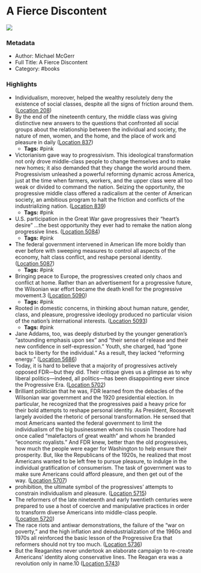 # A Fierce Discontent

![](https://m.media-amazon.com/images/I/81HPu8i0DYL._SY160.jpg)

### Metadata

- Author: Michael McGerr
- Full Title: A Fierce Discontent
- Category: #books

### Highlights

- Individualism, moreover, helped the wealthy resolutely deny the existence of social classes, despite all the signs of friction around them. ([Location 208](https://readwise.io/to_kindle?action=open&asin=B003L77UF2&location=208))
- By the end of the nineteenth century, the middle class was giving distinctive new answers to the questions that confronted all social groups about the relationship between the individual and society, the nature of men, women, and the home, and the place of work and pleasure in daily ([Location 837](https://readwise.io/to_kindle?action=open&asin=B003L77UF2&location=837))
    - **Tags:** #pink
- Victorianism gave way to progressivism. This ideological transformation not only drove middle-class people to change themselves and to make new homes; it also demanded that they change the world around them. Progressivism unleashed a powerful reforming dynamic across America, just at the time when farmers, workers, and the upper class were all too weak or divided to command the nation. Seizing the opportunity, the progressive middle class offered a radicalism at the center of American society, an ambitious program to halt the friction and conflicts of the industrializing nation. ([Location 839](https://readwise.io/to_kindle?action=open&asin=B003L77UF2&location=839))
    - **Tags:** #pink
- U.S. participation in the Great War gave progressives their “heart’s desire” …the best opportunity they ever had to remake the nation along progressive lines. ([Location 5084](https://readwise.io/to_kindle?action=open&asin=B003L77UF2&location=5084))
    - **Tags:** #pink
- The federal government intervened in American life more boldly than ever before with sweeping measures to control all aspects of the economy, halt class conflict, and reshape personal identity. ([Location 5087](https://readwise.io/to_kindle?action=open&asin=B003L77UF2&location=5087))
    - **Tags:** #pink
- Bringing peace to Europe, the progressives created only chaos and conflict at home. Rather than an advertisement for a progressive future, the Wilsonian war effort became the death knell for the progressive movement.3 ([Location 5090](https://readwise.io/to_kindle?action=open&asin=B003L77UF2&location=5090))
    - **Tags:** #pink
- Rooted in domestic concerns, in thinking about human nature, gender, class, and pleasure, progressive ideology produced no particular vision of the nation’s international interests. ([Location 5093](https://readwise.io/to_kindle?action=open&asin=B003L77UF2&location=5093))
    - **Tags:** #pink
- Jane Addams, too, was deeply disturbed by the younger generation’s “astounding emphasis upon sex” and “their sense of release and their new confidence in self-expression.” Youth, she charged, had “gone back to liberty for the individual.” As a result, they lacked “reforming energy.” ([Location 5686](https://readwise.io/to_kindle?action=open&asin=B003L77UF2&location=5686))
- Today, it is hard to believe that a majority of progressives actively opposed FDR—but they did. Their critique gives us a glimpse as to why liberal politics—indeed, all politics—has been disappointing ever since the Progressive Era. ([Location 5702](https://readwise.io/to_kindle?action=open&asin=B003L77UF2&location=5702))
- Brilliant politician that he was, FDR learned from the debacles of the Wilsonian war government and the 1920 presidential election. In particular, he recognized that the progressives paid a heavy price for their bold attempts to reshape personal identity. As President, Roosevelt largely avoided the rhetoric of personal transformation. He sensed that most Americans wanted the federal government to limit the individualism of the big businessmen whom his cousin Theodore had once called “malefactors of great wealth” and whom he branded “economic royalists.” And FDR knew, better than the old progressives, how much the people were eager for Washington to help ensure their prosperity. But, like the Republicans of the 1920s, he realized that most Americans wanted to be left free to pursue pleasure, to indulge in the individual gratification of consumerism. The task of government was to make sure Americans could afford pleasure, and then get out of the way. ([Location 5707](https://readwise.io/to_kindle?action=open&asin=B003L77UF2&location=5707))
- prohibition, the ultimate symbol of the progressives’ attempts to constrain individualism and pleasure. ([Location 5715](https://readwise.io/to_kindle?action=open&asin=B003L77UF2&location=5715))
- The reformers of the late nineteenth and early twentieth centuries were prepared to use a host of coercive and manipulative practices in order to transform diverse Americans into middle-class people. ([Location 5720](https://readwise.io/to_kindle?action=open&asin=B003L77UF2&location=5720))
- The race riots and antiwar demonstrations, the failure of the “war on poverty,” and the high inflation and deindustrialization of the 1960s and 1970s all reinforced the basic lesson of the Progressive Era that reformers should not try too much. ([Location 5736](https://readwise.io/to_kindle?action=open&asin=B003L77UF2&location=5736))
- But the Reaganites never undertook an elaborate campaign to re-create Americans’ identity along conservative lines. The Reagan era was a revolution only in name.10 ([Location 5743](https://readwise.io/to_kindle?action=open&asin=B003L77UF2&location=5743))

